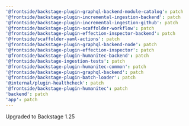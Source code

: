 ```yaml
---
'@frontside/backstage-plugin-graphql-backend-module-catalog': patch
'@frontside/backstage-plugin-incremental-ingestion-backend': patch
'@frontside/backstage-plugin-incremental-ingestion-github': patch
'@frontside/backstage-plugin-scaffolder-workflow': patch
'@frontside/backstage-plugin-effection-inspector-backend': patch
'@frontside/scaffolder-yaml-actions': patch
'@frontside/backstage-plugin-graphql-backend-node': patch
'@frontside/backstage-plugin-effection-inspector': patch
'@frontside/backstage-plugin-humanitec-backend': patch
'@frontside/backstage-ingestion-tests': patch
'@frontside/backstage-plugin-humanitec-common': patch
'@frontside/backstage-plugin-graphql-backend': patch
'@frontside/backstage-plugin-batch-loader': patch
'@internal/plugin-healthcheck': patch
'@frontside/backstage-plugin-humanitec': patch
'backend': patch
'app': patch
---
```


Upgraded to Backstage 1.25
